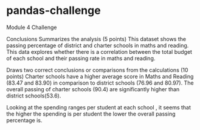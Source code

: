 # pandas-challenge
Module 4 Challenge

Conclusions
Summarizes the analysis (5 points)
This dataset shows the passing percentage of district and charter schools in maths and reading. This data explores whether there is a correlation between the total budget of each school and their passing rate in maths and reading.

Draws two correct conclusions or comparisons from the calculations (10 points)
Charter schools have a higher average score in Maths and Reading (83.47 and 83.90) in comparison to district schools (76.96 and 80.97). The overall passing of charter schools (90.4) are significantly higher than district schools(53.6).

Looking at the spending ranges per student at each school , it seems that the higher the spending is per student the lower the overall passing percentage is.


